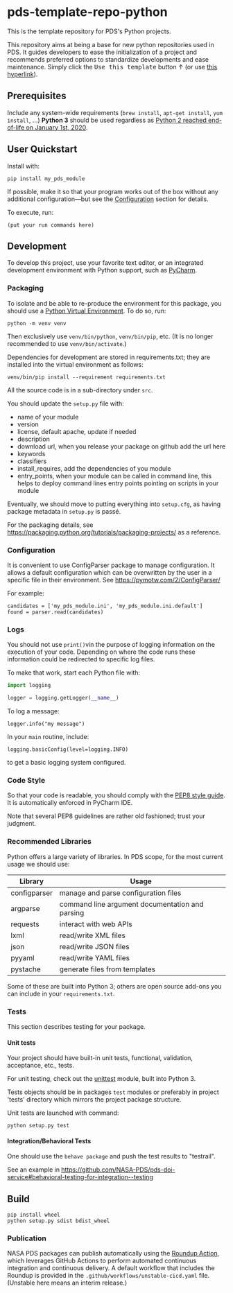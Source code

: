 # pds-template-repo-python

This is the template repository for PDS's Python projects.

This repository aims at being a base for new python repositories used in PDS. It guides developers to ease the initialization of a project and recommends preferred options to standardize developments and ease maintenance. Simply click the <kbd>Use this template</kbd> button ↑ (or use [this hyperlink](https://github.com/NASA-PDS/pds-template-repo-python/generate)).


## Prerequisites

Include any system-wide requirements (`brew install`, `apt-get install`, `yum install`, …) **Python 3** should be used regardless as [Python 2 reached end-of-life on January 1st, 2020](https://pythonclock.org/).


## User Quickstart

Install with:

    pip install my_pds_module

If possible, make it so that your program works out of the box without any additional configuration—but see the [Configuration](###configuration) section for details.

To execute, run:

    (put your run commands here)


## Development

To develop this project, use your favorite text editor, or an integrated development environment with Python support, such as [PyCharm](https://www.jetbrains.com/pycharm/).


### Packaging

To isolate and be able to re-produce the environment for this package, you should use a [Python Virtual Environment](https://docs.python.org/3/tutorial/venv.html). To do so, run:

    python -m venv venv

Then exclusively use `venv/bin/python`, `venv/bin/pip`, etc. (It is no longer recommended to use `venv/bin/activate`.)

Dependencies for development are stored in requirements.txt; they are installed into the virtual environment as follows:

    venv/bin/pip install --requirement requirements.txt
     
All the source code is in a sub-directory under `src`.

You should update the `setup.py` file with:

- name of your module
- version
- license, default apache, update if needed
- description
- download url, when you release your package on github add the url here
- keywords
- classifiers
- install_requires, add the dependencies of you module
- entry_points, when your module can be called in command line, this helps to deploy command lines entry points pointing on scripts in your module  

Eventually, we should move to putting everything into `setup.cfg`, as having package metadata in `setup.py` is passé.

For the packaging details, see https://packaging.python.org/tutorials/packaging-projects/ as a reference.


### Configuration

It is convenient to use ConfigParser package to manage configuration. It allows a default configuration which can be overwritten by the user in a specific file in their environment. See https://pymotw.com/2/ConfigParser/

For example:

    candidates = ['my_pds_module.ini', 'my_pds_module.ini.default']
    found = parser.read(candidates)


### Logs

You should not use `print()`vin the purpose of logging information on the execution of your code. Depending on where the code runs these information could be redirected to specific log files.

To make that work, start each Python file with:

```python
import logging

logger = logging.getLogger(__name__)
```

To log a message:

    logger.info("my message")

In your `main` routine, include:

    logging.basicConfig(level=logging.INFO)

to get a basic logging system configured.
    
    
### Code Style

So that your code is readable, you should comply with the [PEP8 style guide](https://www.python.org/dev/peps/pep-0008/). It is automatically enforced in PyCharm IDE.

Note that several PEP8 guidelines are rather old fashioned; trust your judgment.


### Recommended Libraries

Python offers a large variety of libraries. In PDS scope, for the most current usage we should use:

| Library      | Usage                                           |
|--------------|------------------------------------------------ |
| configparser | manage and parse configuration files            |
| argparse     | command line argument documentation and parsing |
| requests     | interact with web APIs                          |
| lxml         | read/write XML files                            |
| json         | read/write JSON files                           |
| pyyaml       | read/write YAML files                           |
| pystache     | generate files from templates                   |

Some of these are built into Python 3; others are open source add-ons you can include in your `requirements.txt`.


### Tests

This section describes testing for your package.


#### Unit tests

Your project should have built-in unit tests, functional, validation, acceptance, etc., tests.

For unit testing, check out the [unittest](https://docs.python.org/3/library/unittest.html) module, built into Python 3.

Tests objects should be in packages `test` modules or preferably in project 'tests' directory which mirrors the project package structure.

Unit tests are launched with command:

    python setup.py test 


#### Integration/Behavioral Tests

One should use the `behave package` and push the test results to "testrail".

See an example in https://github.com/NASA-PDS/pds-doi-service#behavioral-testing-for-integration--testing


## Build

    pip install wheel
    python setup.py sdist bdist_wheel


### Publication

NASA PDS packages can publish automatically using the [Roundup Action](https://github.com/NASA-PDS/roundup-action), which leverages GitHub Actions to perform automated continuous integration and continuous delivery. A default workflow that includes the Roundup is provided in the `.github/workflows/unstable-cicd.yaml` file. (Unstable here means an interim release.)
